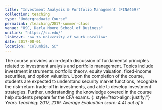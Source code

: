 ```yaml
---
title: "Investment Analysis & Portfolio Management (FINA469)"
collection: teaching
type: "Undergraduate Course"
permalink: /teaching/2017-summer-class
venue: "USC, Darla Moore School of Business"
unilink: "https://sc.edu/"
linktext: "Go to University of South Carolina"
date: 2017-08-01
location: "Columbia, SC"
---
```

The course provides an in-depth discussion of fundamental principles related to investment analysis and portfolio management. Topics include investment instruments, portfolio theory, equity valuation, fixed-income securities, and option valuation. Upon the completion of the course, students are expected to understand security market functions, recognize the risk-return trade-off in investments, and able to develop investment strategies. Further, understanding the knowledge covered in the course help students prepare for the CFA exams.
{: style="text-align: justify;"}
<br/> *Years Teaching: 2017, 2019. Average Evaluation score: 4.41 out of 5*